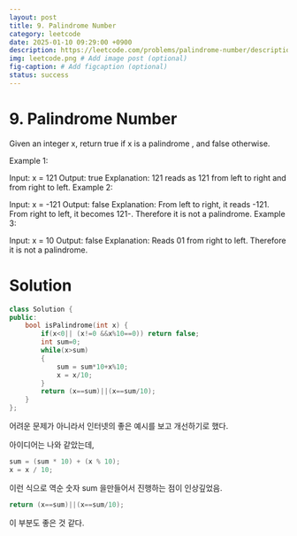 ```yaml
---
layout: post
title: 9. Palindrome Number
category: leetcode
date: 2025-01-10 09:29:00 +0900
description: https://leetcode.com/problems/palindrome-number/description/
img: leetcode.png # Add image post (optional)
fig-caption: # Add figcaption (optional)
status: success
---
```


            
# 9. Palindrome Number

Given an integer x, return true if x is a 
palindrome
, and false otherwise.

 

Example 1:

Input: x = 121
Output: true
Explanation: 121 reads as 121 from left to right and from right to left.
Example 2:

Input: x = -121
Output: false
Explanation: From left to right, it reads -121. From right to left, it becomes 121-. Therefore it is not a palindrome.
Example 3:

Input: x = 10
Output: false
Explanation: Reads 01 from right to left. Therefore it is not a palindrome.

# Solution

```cpp
class Solution {
public:
    bool isPalindrome(int x) {
        if(x<0|| (x!=0 &&x%10==0)) return false;
        int sum=0;
        while(x>sum)
        {
            sum = sum*10+x%10;
            x = x/10;
        }
        return (x==sum)||(x==sum/10);
    }
};
```

어려운 문제가 아니라서 인터넷의 좋은 예시를 보고 개선하기로 했다.

아이디어는 나와 같았는데, 

```cpp
sum = (sum * 10) + (x % 10);
x = x / 10;
```

이런 식으로 역순 숫자 sum 을만들어서 진행하는 점이 인상깊었음. 

```cpp
return (x==sum)||(x==sum/10);
```

이 부분도 좋은 것 같다. 